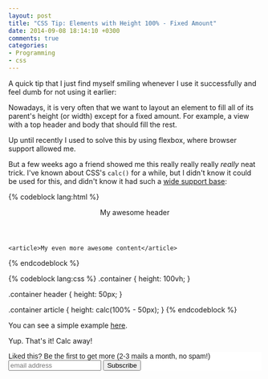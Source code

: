 ```yaml
---
layout: post
title: "CSS Tip: Elements with Height 100% - Fixed Amount"
date: 2014-09-08 18:14:10 +0300
comments: true
categories: 
- Programming
- css
---
```


A quick tip that I just find myself smiling whenever I use it successfully and feel dumb for not using it earlier:

Nowadays, it is very often that we want to layout an element to fill all of its parent's height (or width) except for a fixed amount. For example, a view with a top header and body that should fill the rest.

Up until recently I used to solve this by using flexbox, where browser support allowed me. 

But a few weeks ago a friend showed me this really really really *really* neat trick. I've known about CSS's `calc()` for a while, but I didn't know it could be used for this, and didn't know it had such a [wide support base](http://caniuse.com/#feat=calc):

{% codeblock lang:html %}
<div class="container">
    <header>My awesome header</header>

    <article>My even more awesome content</article>
</div>
{% endcodeblock %}

{% codeblock lang:css %}
.container {
    height: 100vh;
}

.container header {
    height: 50px;
}

.container article {
    height: calc(100% - 50px);
}
{% endcodeblock %}

You can see a simple example [here](http://jsfiddle.net/qvtq0s76/).

Yup. That's it! Calc away!

<!-- Begin MailChimp Signup Form -->
<link href="http://cdn-images.mailchimp.com/embedcode/slim-081711.css" rel="stylesheet" type="text/css">
<style type="text/css">
    #mc_embed_signup{background:#fff; clear:left; font:14px Helvetica,Arial,sans-serif; }
    /* Add your own MailChimp form style overrides in your site stylesheet or in this style block.
       We recommend moving this block and the preceding CSS link to the HEAD of your HTML file. */
</style>
<div id="mc_embed_signup">
<form action="http://codelord.us6.list-manage.com/subscribe/post?u=78b36f07d7d2e7e91eb8deee3&amp;id=c9a8d439c8" method="post" id="mc-embedded-subscribe-form" name="mc-embedded-subscribe-form" class="validate" target="_blank" novalidate>
    <label for="mce-EMAIL">Liked this? Be the first to get more (2-3 mails a month, no spam!)</label>
    <input type="email" value="" name="EMAIL" class="email" id="mce-EMAIL" placeholder="email address" required style="display: inline">
    <input type="submit" value="Subscribe" name="subscribe" id="mc-embedded-subscribe" class="button" style="display: inline">
</form>
</div>
<!--End mc_embed_signup-->
